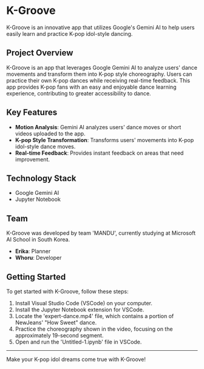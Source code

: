 # K-Groove

K-Groove is an innovative app that utilizes Google's Gemini AI to help users easily learn and practice K-pop idol-style dancing.

## Project Overview

K-Groove is an app that leverages Google Gemini AI to analyze users' dance movements and transform them into K-pop style choreography. Users can practice their own K-pop dances while receiving real-time feedback. This app provides K-pop fans with an easy and enjoyable dance learning experience, contributing to greater accessibility to dance.

## Key Features

- **Motion Analysis**: Gemini AI analyzes users' dance moves or short videos uploaded to the app.
- **K-pop Style Transformation**: Transforms users' movements into K-pop idol-style dance moves.
- **Real-time Feedback**: Provides instant feedback on areas that need improvement.

## Technology Stack

- Google Gemini AI
- Jupyter Notebook

## Team

K-Groove was developed by team 'MANDU', currently studying at Microsoft AI School in South Korea.

- **Erika**: Planner
- **Whoru**: Developer

## Getting Started

To get started with K-Groove, follow these steps:

1. Install Visual Studio Code (VSCode) on your computer.
2. Install the Jupyter Notebook extension for VSCode.
3. Locate the 'expert-dance.mp4' file, which contains a portion of NewJeans' "How Sweet" dance.
4. Practice the choreography shown in the video, focusing on the approximately 19-second segment.
5. Open and run the 'Untitled-1.ipynb' file in VSCode.

---

Make your K-pop idol dreams come true with K-Groove!
